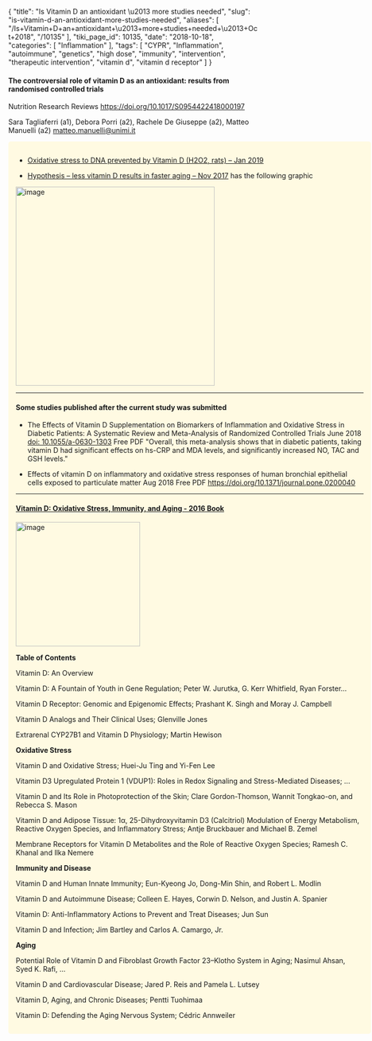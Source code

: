 {
    "title": "Is Vitamin D an antioxidant \u2013 more studies needed",
    "slug": "is-vitamin-d-an-antioxidant-more-studies-needed",
    "aliases": [
        "/Is+Vitamin+D+an+antioxidant+\u2013+more+studies+needed+\u2013+Oct+2018",
        "/10135"
    ],
    "tiki_page_id": 10135,
    "date": "2018-10-18",
    "categories": [
        "Inflammation"
    ],
    "tags": [
        "CYPR",
        "Inflammation",
        "autoimmune",
        "genetics",
        "high dose",
        "immunity",
        "intervention",
        "therapeutic intervention",
        "vitamin d",
        "vitamin d receptor"
    ]
}


#### The controversial role of vitamin D as an antioxidant: results from randomised controlled trials

Nutrition Research Reviews https://doi.org/10.1017/S0954422418000197

Sara Tagliaferri (a1), Debora Porri (a2), Rachele De Giuseppe (a2), Matteo Manuelli (a2) matteo.manuelli@unimi.it

<div class="border" style="background-color:#FFFAE2;padding:15px;margin:10px 0;border-radius:5px;width:700px">

* [Oxidative stress to DNA prevented by Vitamin D (H2O2, rats) – Jan 2019](/posts/oxidative-stress-to-dna-prevented-by-vitamin-d-h2o2-rats)

* [Hypothesis – less vitamin D results in faster aging – Nov 2017](/posts/hypothesis-less-vitamin-d-results-in-faster-aging) has the following graphic

<img src="https://d1bk1kqxc0sym.cloudfront.net/attachments/jpeg/oxidative-stress.jpg" alt="image" width="400">

---

#### Some studies published after the current study was submitted

* The Effects of Vitamin D Supplementation on Biomarkers of Inflammation and Oxidative Stress in Diabetic Patients: A Systematic Review and Meta-Analysis of Randomized Controlled Trials June 2018 [doi: 10.1055/a-0630-1303](https://doi.org/10.1055/a-0630-1303)  Free PDF "Overall, this meta-analysis shows that in diabetic patients, taking vitamin D had significant effects on hs-CRP and MDA levels, and significantly increased NO, TAC and GSH levels."

* Effects of vitamin D on inflammatory and oxidative stress responses of human bronchial epithelial cells exposed to particulate matter Aug 2018 Free PDF https://doi.org/10.1371/journal.pone.0200040

---

#### [Vitamin D: Oxidative Stress, Immunity, and Aging - 2016 Book ](https://www.crcpress.com/Vitamin-D-Oxidative-Stress-Immunity-and-Aging/Gombart/p/book/9781138199446)

<img src="https://d1bk1kqxc0sym.cloudfront.net/attachments/jpeg/oxidative-book.jpg" alt="image" width="250">

 **Table of Contents** 

Vitamin D: An Overview

Vitamin D: A Fountain of Youth in Gene Regulation; Peter W. Jurutka, G. Kerr Whitfield, Ryan Forster...

Vitamin D Receptor: Genomic and Epigenomic Effects; Prashant K. Singh and Moray J. Campbell

Vitamin D Analogs and Their Clinical Uses; Glenville Jones

Extrarenal CYP27B1 and Vitamin D Physiology; Martin Hewison

 **Oxidative Stress** 

Vitamin D and Oxidative Stress; Huei-Ju Ting and Yi-Fen Lee

Vitamin D3 Upregulated Protein 1 (VDUP1): Roles in Redox Signaling and Stress-Mediated Diseases; ...

Vitamin D and Its Role in Photoprotection of the Skin; Clare Gordon-Thomson, Wannit Tongkao-on, and Rebecca S. Mason

Vitamin D and Adipose Tissue: 1α, 25-Dihydroxyvitamin D3 (Calcitriol) Modulation of Energy Metabolism, Reactive Oxygen Species, and Inflammatory Stress; Antje Bruckbauer and Michael B. Zemel

Membrane Receptors for Vitamin D Metabolites and the Role of Reactive Oxygen Species; Ramesh C. Khanal and Ilka Nemere

 **Immunity and Disease** 

Vitamin D and Human Innate Immunity; Eun-Kyeong Jo, Dong-Min Shin, and Robert L. Modlin

Vitamin D and Autoimmune Disease; Colleen E. Hayes, Corwin D. Nelson, and Justin A. Spanier

Vitamin D: Anti-Inflammatory Actions to Prevent and Treat Diseases; Jun Sun

Vitamin D and Infection; Jim Bartley and Carlos A. Camargo, Jr.

 **Aging** 

Potential Role of Vitamin D and Fibroblast Growth Factor 23–Klotho System in Aging; Nasimul Ahsan, Syed K. Rafi, ...

Vitamin D and Cardiovascular Disease; Jared P. Reis and Pamela L. Lutsey

Vitamin D, Aging, and Chronic Diseases; Pentti Tuohimaa

Vitamin D: Defending the Aging Nervous System; Cédric Annweiler